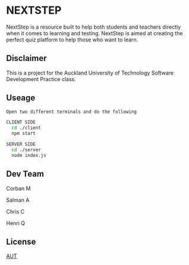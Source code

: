 # NEXTSTEP

  NextStep is a resource built to help both students and teachers directly when it comes to learning and testing. NextStep is aimed at creating the perfect quiz platform to help those who want to learn.

## Disclaimer

  This is a project for the Auckland University of Technology Software Development Practice class. 

## Useage

  ```bash
  Open two different terminals and do the following 

  CLIENT SIDE
    cd ./client
    npm start

  SERVER SIDE
    cd ./server 
    node index.js
  ```

## Dev Team

  Corban M 
  
  Salman A 
  
  Chris C 
  
  Henri Q  

## License

  [AUT](https://www.youtube.com/watch?v=dQw4w9WgXcQ)
